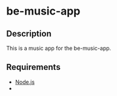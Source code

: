 # be-music-app

## Description

This is a music app for the be-music-app.

## Requirements

* [Node.js](https://nodejs.org/en/)
* 